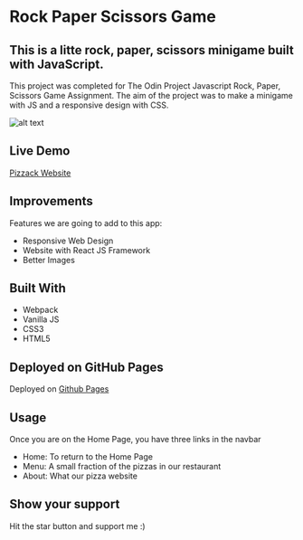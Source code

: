 # Rock Paper Scissors Game

## This is a litte rock, paper, scissors minigame built with JavaScript.

This project was completed for The Odin Project Javascript Rock, Paper, Scissors Game Assignment. The aim of the project was to make a minigame with JS and a responsive design with CSS.

![alt text](pizza.jpeg)

## Live Demo
[Pizzack Website](https://papierkorb76.github.io/restaurant-page/)

## Improvements

Features we are going to add to this app:

- Responsive Web Design
- Website with React JS Framework
- Better Images

## Built With
- Webpack
- Vanilla JS
- CSS3
- HTML5

## Deployed on GitHub Pages

Deployed on [Github Pages](https://pages.github.com/)

## Usage
Once you are on the Home Page, you have three links in the navbar

- Home: To return to the Home Page
- Menu: A small fraction of the pizzas in our restaurant
- About: What our pizza website 

## Show your support

Hit the star button and support me :)


